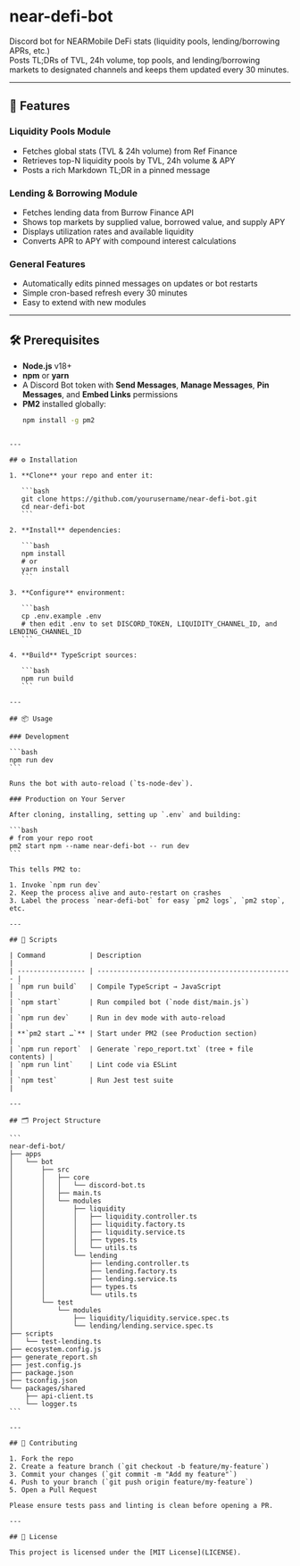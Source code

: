 # near-defi-bot

Discord bot for NEARMobile DeFi stats (liquidity pools, lending/borrowing APRs, etc.)  
Posts TL;DRs of TVL, 24h volume, top pools, and lending/borrowing markets to designated channels and keeps them updated every 30 minutes.

---

## 🚀 Features

### Liquidity Pools Module
- Fetches global stats (TVL & 24h volume) from Ref Finance  
- Retrieves top-N liquidity pools by TVL, 24h volume & APY  
- Posts a rich Markdown TL;DR in a pinned message  

### Lending & Borrowing Module
- Fetches lending data from Burrow Finance API
- Shows top markets by supplied value, borrowed value, and supply APY
- Displays utilization rates and available liquidity
- Converts APR to APY with compound interest calculations

### General Features
- Automatically edits pinned messages on updates or bot restarts  
- Simple cron-based refresh every 30 minutes  
- Easy to extend with new modules  

---

## 🛠️ Prerequisites

- **Node.js** v18+  
- **npm** or **yarn**  
- A Discord Bot token with **Send Messages**, **Manage Messages**, **Pin Messages**, and **Embed Links** permissions  
- **PM2** installed globally:  
  ```bash
  npm install -g pm2
````

---

## ⚙️ Installation

1. **Clone** your repo and enter it:

   ```bash
   git clone https://github.com/yourusername/near-defi-bot.git
   cd near-defi-bot
   ```

2. **Install** dependencies:

   ```bash
   npm install
   # or
   yarn install
   ```

3. **Configure** environment:

   ```bash
   cp .env.example .env
   # then edit .env to set DISCORD_TOKEN, LIQUIDITY_CHANNEL_ID, and LENDING_CHANNEL_ID
   ```

4. **Build** TypeScript sources:

   ```bash
   npm run build
   ```

---

## 📦 Usage

### Development

```bash
npm run dev
```

Runs the bot with auto-reload (`ts-node-dev`).

### Production on Your Server

After cloning, installing, setting up `.env` and building:

```bash
# from your repo root
pm2 start npm --name near-defi-bot -- run dev
```

This tells PM2 to:

1. Invoke `npm run dev`
2. Keep the process alive and auto-restart on crashes
3. Label the process `near-defi-bot` for easy `pm2 logs`, `pm2 stop`, etc.

---

## 📑 Scripts

| Command           | Description                                       |
| ----------------- | ------------------------------------------------- |
| `npm run build`   | Compile TypeScript → JavaScript                   |
| `npm start`       | Run compiled bot (`node dist/main.js`)            |
| `npm run dev`     | Run in dev mode with auto-reload                  |
| **`pm2 start …`** | Start under PM2 (see Production section)          |
| `npm run report`  | Generate `repo_report.txt` (tree + file contents) |
| `npm run lint`    | Lint code via ESLint                              |
| `npm test`        | Run Jest test suite                               |

---

## 🗂️ Project Structure

```
near-defi-bot/
├── apps
│   └── bot
│       ├── src
│       │   ├── core
│       │   │   └── discord-bot.ts
│       │   ├── main.ts
│       │   └── modules
│       │       ├── liquidity
│       │       │   ├── liquidity.controller.ts
│       │       │   ├── liquidity.factory.ts
│       │       │   ├── liquidity.service.ts
│       │       │   ├── types.ts
│       │       │   └── utils.ts
│       │       └── lending
│       │           ├── lending.controller.ts
│       │           ├── lending.factory.ts
│       │           ├── lending.service.ts
│       │           ├── types.ts
│       │           └── utils.ts
│       └── test
│           └── modules
│               ├── liquidity/liquidity.service.spec.ts
│               └── lending/lending.service.spec.ts
├── scripts
│   └── test-lending.ts
├── ecosystem.config.js
├── generate_report.sh
├── jest.config.js
├── package.json
├── tsconfig.json
└── packages/shared
    ├── api-client.ts
    └── logger.ts
```

---

## 🤝 Contributing

1. Fork the repo
2. Create a feature branch (`git checkout -b feature/my-feature`)
3. Commit your changes (`git commit -m "Add my feature"`)
4. Push to your branch (`git push origin feature/my-feature`)
5. Open a Pull Request

Please ensure tests pass and linting is clean before opening a PR.

---

## 📄 License

This project is licensed under the [MIT License](LICENSE).
